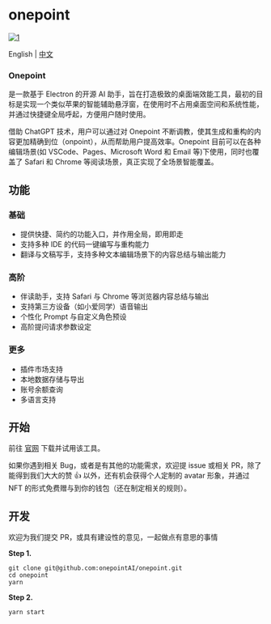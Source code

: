 # onepoint

[![1](https://i.328888.xyz/2023/04/07/irjmzv.png '1')](https://i.328888.xyz/2023/04/07/irjmzv.png '1')

<p>
     English | <a href="README-CN.md">中文</a>
</p>

### Onepoint

是一款基于 Electron 的开源 AI 助手，旨在打造极致的桌面端效能工具，最初的目标是实现一个类似苹果的智能辅助悬浮窗，在使用时不占用桌面空间和系统性能，并通过快捷键全局呼起，方便用户随时使用。

借助 ChatGPT 技术，用户可以通过对 Onepoint 不断调教，使其生成和重构的内容更加精确到位（onpoint），从而帮助用户提高效率。Onepoint 目前可以在各种编辑场景(如 VSCode、Pages、Microsoft Word 和 Email 等)下使用，同时也覆盖了 Safari 和 Chrome 等阅读场景，真正实现了全场景智能覆盖。

## 功能

### 基础

- 提供快捷、简约的功能入口，并作用全局，即用即走
- 支持多种 IDE 的代码一键编写与重构能力
- 翻译与文稿写手，支持多种文本编辑场景下的内容总结与输出能力

### 高阶

- 伴读助手，支持 Safari 与 Chrome 等浏览器内容总结与输出
- 支持第三方设备（如小爱同学）语音输出
- 个性化 Prompt 与自定义角色预设
- 高阶提问请求参数设定

### 更多

- 插件市场支持
- 本地数据存储与导出
- 账号余额查询
- 多语言支持

## 开始

前往 [官网](https://www.1ptai.com/) 下载并试用该工具。

如果你遇到相关 Bug，或者是有其他的功能需求，欢迎提 issue 或相关 PR，除了能得到我们大大的赞 👍 以外，还有机会获得个人定制的 avatar 形象，并通过 NFT 的形式免费赠与到你的钱包（还在制定相关的规则）。

## 开发

欢迎为我们提交 PR，或具有建设性的意见，一起做点有意思的事情

**Step 1.**

```
git clone git@github.com:onepointAI/onepoint.git
cd onepoint
yarn
```

**Step 2.**

```
yarn start
```
